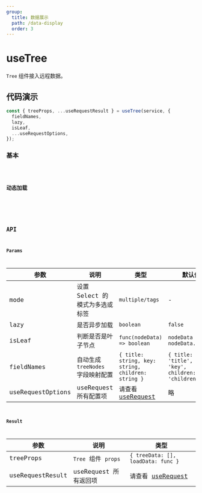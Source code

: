 ```yaml
---
group:
  title: 数据展示
  path: /data-display
  order: 3
---
```


# useTree

`Tree` 组件接入远程数据。

## 代码演示

```js
const { treeProps, ...useRequestResult } = useTree(service, {
  fieldNames,
  lazy,
  isLeaf,
  ...useRequestOptions,
});
```

### 基本

<code src="./demo/index.jsx" />

### 动态加载

<code src="./demo/lazily.jsx" />

<!-- <code src="./demo/antd4-lazily.jsx" /> -->

## API

### Params

| 参数              | 说明                              | 类型                                                                                | 默认值                                                 |
| ----------------- | --------------------------------- | ----------------------------------------------------------------------------------- | ------------------------------------------------------ |
| mode              | 设置 Select 的模式为多选或标签    | `multiple/tags`                                                                     | -                                                      |
| lazy              | 是否异步加载                      | `boolean`                                                                           | `false`                                                |
| isLeaf            | 判断是否是叶子节点                | `func(nodeData) => boolean`                                                         | `nodeData => nodeData.isLeaf`                          |
| fieldNames        | 自动生成 `treeNodes` 字段映射配置 | `{ title: string, key: string, children: string }`                                  | `{ title: 'title', key: 'key', children: 'children' }` |
| useRequestOptions | useRequest 所有配置项             | 请查看 [useRequest](https://ahooks.js.org/zh-CN/hooks/async#%E5%9F%BA%E7%A1%80-api) | 略                                                     |

### Result

| 参数             | 说明                  | 类型                                                                                |
| ---------------- | --------------------- | ----------------------------------------------------------------------------------- |
| treeProps        | `Tree` 组件 `props`   | `{ treeData: [], loadData: func }`                                                  |
| useRequestResult | useRequest 所有返回项 | 请查看 [useRequest](https://ahooks.js.org/zh-CN/hooks/async#%E5%9F%BA%E7%A1%80-api) |
